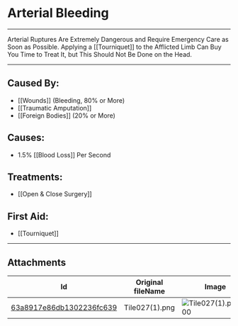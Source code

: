 # Arterial Bleeding
---
 Arterial Ruptures Are Extremely Dangerous and Require Emergency Care as Soon as Possible. Applying a [[Tourniquet]] to the Afflicted Limb Can Buy You Time to Treat It, but This Should Not Be Done on the Head.
  
---
## Caused By:
- [[Wounds]] (Bleeding, 80% or More)
- [[Traumatic Amputation]]
- [[Foreign Bodies]] (20% or More)
## Causes:
- 1.5% [[Blood Loss]] Per Second
## Treatments:
- [[Open & Close Surgery]]
## First Aid:
- [[Tourniquet]]
---
## Attachments
Id | Original fileName | Image
---|---|---
[63a8917e86db1302236fc639](63a8917e86db1302236fc639.png) | Tile027(1).png | ![Tile027(1).png\|200](63a8917e86db1302236fc639.png)